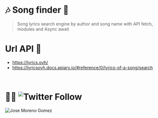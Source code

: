 # 🎶 **Song finder** 🚀

> Song lyrics search engine by author and song name with API fetch, modules and Async await

# Url API 🤘 
* https://lyrics.ovh/ <br>
* https://lyricsovh.docs.apiary.io/#reference/0/lyrics-of-a-song/search

<br>

     
# 👨‍💻 ![Twitter Follow](https://img.shields.io/twitter/follow/Gzjosemgz?style=social)

![Jose Moreno Gomez](https://repository-images.githubusercontent.com/268372523/e95e1300-aa9f-11ea-8d6e-4ac8b6f8ce73)